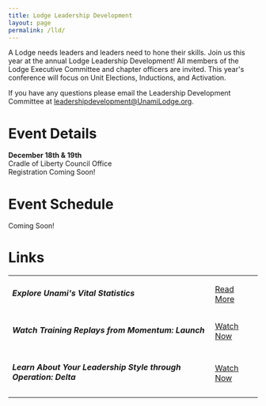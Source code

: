 ```yaml
---
title: Lodge Leadership Development
layout: page
permalink: /lld/
---
```


A Lodge needs leaders and leaders need to hone their skills. Join us this year at the annual Lodge Leadership Development! All members of the Lodge Executive Committee and chapter officers are invited. This year's conference will focus on Unit Elections, Inductions, and Activation.

If you have any questions please email the Leadership Development Committee at leadershipdevelopment@UnamiLodge.org.

<h1 class="text-center text-primary mt-5">Event Details</h1>

<div class="text-center">
  <strong>December 18th & 19th</strong><br/>
  Cradle of Liberty Council Office<br/>
  Registration Coming Soon!
</div>



<h1 class="text-center text-primary mt-5">Event Schedule</h1>

<div class="text-center">
  Coming Soon!
</div>

<!-- <table class="table table-bordered table-hover">
  <thead class="thead-dark">
    <tr>
      <th scope="col" width="120">
        <strong>Time</strong>
      </th>
      <th scope="col" colspan="2" width="600">
        <strong>Sessions</strong>
      </th>
    </tr>
  </thead>
  <tbody>
    <tr>
      <td width="120">9:30 AM</td>
      <td colspan="2" width="600">
        <strong>Opening/Welcome/Connection Before Content</strong><br />
        <a href="https://colbsa.zoom.us/j/89080131653?pwd=dlpwdTVDS0dNZjNYNkZDNHB5K043UT09">Zoom Room 1</a><br />
        <em>Leadership Development Committee</em>
      </td>
    </tr>
    <tr>
      <td width="120">10: 00 AM</td>
      <td colspan="2" width="600">
        <strong>Your Commitment &amp; Unami Lodge&rsquo;s 2021 Vision</strong><br />
        <a href="https://colbsa.zoom.us/j/89080131653?pwd=dlpwdTVDS0dNZjNYNkZDNHB5K043UT09">Zoom Room 1</a><br />
        <em>Pat Lynch &amp; Dennis Abernethy</em>
      </td>
    </tr>
    <tr>
      <td width="120">10:30 AM</td>
      <td colspan="2" width="600">
        <strong>Setting Goals</strong><br />
        <a href="https://colbsa.zoom.us/j/89080131653?pwd=dlpwdTVDS0dNZjNYNkZDNHB5K043UT09">Zoom Room 1</a><br />
        <em>Tom Gilbert</em>
      </td>
    </tr>
    <tr class="table-secondary">
      <td width="120">11:00 AM</td>
      <td colspan="2" width="600">
        <strong>Break / Fellowship</strong><br />
        <a href="https://colbsa.zoom.us/j/89080131653?pwd=dlpwdTVDS0dNZjNYNkZDNHB5K043UT09">Zoom Room 1</a><br />
        <em>Liam Lynch</em>
      </td>
    </tr>
    <tr>
      <td width="120">11:30 AM</td>
      <td colspan="2" width="600">
        <strong>A Message from the Cradle of Liberty Council</strong><br />
        <a href="https://colbsa.zoom.us/j/89080131653?pwd=dlpwdTVDS0dNZjNYNkZDNHB5K043UT09">Zoom Room 1</a><br />
        <em>Mark Chilutti</em>
      </td>
    </tr>
    <tr>
      <td width="120">12:00 Noon</td>
      <td colspan="2" width="600">
        <strong>Building Relationships Between Youth &amp; Advisers</strong><br />
        <a href="https://colbsa.zoom.us/j/89080131653?pwd=dlpwdTVDS0dNZjNYNkZDNHB5K043UT09">Zoom Room 1</a><br />
        <em>Anthony Glass &amp; Steve Mach</em>
      </td>
    </tr>
    <tr class="table-secondary">
      <td width="120">12:30 PM</td>
      <td colspan="2" width="600"><strong>Lunch</strong><br /></td>
    </tr>
    <tr>
      <td width="120">1:00 PM</td>
      <td colspan="2" width="600">
        <strong>Leading vs Serving</strong><br />
        <a href="https://colbsa.zoom.us/j/89080131653?pwd=dlpwdTVDS0dNZjNYNkZDNHB5K043UT09">Zoom Room 1</a><br />
        <em>Aidan Campbell &amp; Michael Calliagas</em>
      </td>
    </tr>
    <tr>
      <td width="120">1:30 PM</td>
      <td colspan="2" width="300">
        <strong>Public Speaking</strong><br />
        <a href="https://colbsa.zoom.us/j/89080131653?pwd=dlpwdTVDS0dNZjNYNkZDNHB5K043UT09">Zoom Room 1</a><br />
        <em>Derek Porter</em>
      </td>
    </tr>
    <tr>
      <td width="120">2:00 PM</td>
      <td width="300">
        <strong>Welcoming Women to the OA</strong><br />
        <a href="https://colbsa.zoom.us/j/89080131653?pwd=dlpwdTVDS0dNZjNYNkZDNHB5K043UT09">Zoom Room 1</a><br />
        <em>Michaela Donnelly &amp; Melissa Sirken</em>
      </td>
      <td width="300">
        <strong>Lodge Communications 101</strong><br />
        <a href="https://colbsa.zoom.us/j/89640261503?pwd=TzFWeElsZTY5aWVwUGtPWFd6aEZiZz09">Zoom Room 2</a><br />
        <em>Matt Luke &amp; Dave Gibbons</em>
      </td>
    </tr>
    <tr class="table-secondary">
      <td width="120">3:15 PM</td>
      <td colspan="2" width="600">
        <strong>Break / Fellowship</strong><br />
        <a href="https://colbsa.zoom.us/j/89080131653?pwd=dlpwdTVDS0dNZjNYNkZDNHB5K043UT09">Zoom Room 1</a><br />
        <em>Liam Lynch</em>
      </td>
    </tr>
    <tr>
      <td width="120">3:30 PM</td>
      <td colspan="2" width="600">
        <strong>Time Management</strong><br />
        <a href="https://colbsa.zoom.us/j/89080131653?pwd=dlpwdTVDS0dNZjNYNkZDNHB5K043UT09">Zoom Room 1</a><br />
        <em>Luke Clancy</em>
      </td>
    </tr>
    <tr>
      <td width="120">4:00 PM</td>
      <td colspan="2" width="600">
        <strong>Committee Operations &ndash; General Session</strong><br />
        <a href="https://colbsa.zoom.us/j/89080131653?pwd=dlpwdTVDS0dNZjNYNkZDNHB5K043UT09">Zoom Room 1</a><br />
        <em>Rhys Wallace &amp; Dave King</em>
      </td>
    </tr>
    <tr>
      <td width="120">4:30 PM</td>
      <td colspan="2" width="600">
        <strong>Chapter Operations &ndash; General Session</strong><br />
        <a href="https://colbsa.zoom.us/j/89080131653?pwd=dlpwdTVDS0dNZjNYNkZDNHB5K043UT09">Zoom Room 1</a><br />
        <em>Andrew Geer &amp; Todge Sutkowski</em>
      </td>
    </tr>
    <tr>
      <td width="120">5:00 PM</td>
      <td width="300">
        <strong>Committee Operations &ndash; Breakouts</strong><br />
        <a href="https://colbsa.zoom.us/j/89080131653?pwd=dlpwdTVDS0dNZjNYNkZDNHB5K043UT09">Zoom Room 1</a><br />
        <em>Lodge Officers</em>
      </td>
      <td width="300">
        <strong>Chapter Operations &ndash; Breakouts</strong><br />
        <a href="https://colbsa.zoom.us/j/89640261503?pwd=TzFWeElsZTY5aWVwUGtPWFd6aEZiZz09">Zoom Room 2</a><br />
        <em>Lodge Officers</em>
      </td>
    </tr>
    <tr>
      <td width="120">5:30 PM</td>
      <td colspan="2" width="600">
        <strong>Wrap Up &amp; Moving Forward</strong><br />
        <a href="https://colbsa.zoom.us/j/89080131653?pwd=dlpwdTVDS0dNZjNYNkZDNHB5K043UT09">Zoom Room 1</a><br />
        <em>Pat Lynch &amp; Leadership Development Committee</em>
      </td>
    </tr>
  </tbody>
</table> -->

<h1 class="text-center text-primary mt-5">Links</h1>

<table class="table">
  <tr>
    <td class="align-middle"><h5 class="my-0">Explore Unami's Vital Statistics</h5></td>
    <td class="align-middle text-md-right"><a class="btn btn-primary" href="https://oa-scouting.org/lodge-reporting/?region=northeast&section=NE-5&lodge=525">Read More</a></td>
  </tr>
  <tr>
    <td class="align-middle"><h5 class="my-0">Watch Training Replays from Momentum: Launch</h5></td>
    <td class="align-middle text-md-right"><a class="btn btn-primary" href="https://www.youtube.com/watch?v=u0Sjb3Ay9mo&list=PLYtaFve5J1_c7l9ZWFRIBb1T3FvC_HzTG">Watch Now</a></td>
  </tr>
  <tr>
    <td class="align-middle"><h5 class="my-0">Learn About Your Leadership Style through Operation: Delta</h5></td>
    <td class="align-middle text-md-right"><a class="btn btn-primary" href="https://www.youtube.com/watch?v=RCdVU5yyeuE">Watch Now</a></td>
  </tr>
</table>
